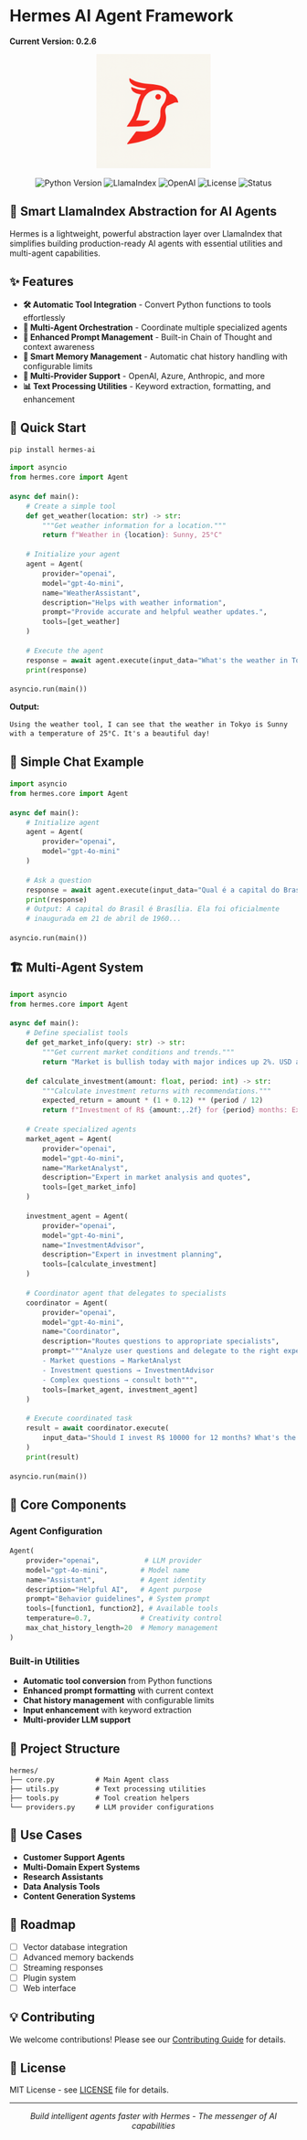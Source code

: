 # Hermes AI Agent Framework

**Current Version: 0.2.6**

<p align="center">
    <img src="images/logo.png" alt="Hermes AI Logo" width="200">
</p>

<p align="center">
  <img src="https://img.shields.io/badge/Python-3.8+-blue.svg" alt="Python Version">
  <img src="https://img.shields.io/badge/LlamaIndex-0.14.5+-orange.svg" alt="LlamaIndex">
  <img src="https://img.shields.io/badge/OpenAI-GPT--4-green.svg" alt="OpenAI">
  <img src="https://img.shields.io/badge/License-MIT-yellow.svg" alt="License">
  <img src="https://img.shields.io/badge/Status-Production%20Ready-brightgreen.svg" alt="Status">
</p>

## 🚀 Smart LlamaIndex Abstraction for AI Agents

Hermes is a lightweight, powerful abstraction layer over LlamaIndex that simplifies building production-ready AI agents with essential utilities and multi-agent capabilities.

## ✨ Features

- **🛠️ Automatic Tool Integration** - Convert Python functions to tools effortlessly
- **🤖 Multi-Agent Orchestration** - Coordinate multiple specialized agents
- **🧠 Enhanced Prompt Management** - Built-in Chain of Thought and context awareness
- **💬 Smart Memory Management** - Automatic chat history handling with configurable limits
- **🔌 Multi-Provider Support** - OpenAI, Azure, Anthropic, and more
- **📊 Text Processing Utilities** - Keyword extraction, formatting, and enhancement

## 🚀 Quick Start

```bash
pip install hermes-ai
```

```python
import asyncio
from hermes.core import Agent

async def main():
    # Create a simple tool
    def get_weather(location: str) -> str:
        """Get weather information for a location."""
        return f"Weather in {location}: Sunny, 25°C"

    # Initialize your agent
    agent = Agent(
        provider="openai",
        model="gpt-4o-mini",
        name="WeatherAssistant",
        description="Helps with weather information",
        prompt="Provide accurate and helpful weather updates.",
        tools=[get_weather]
    )

    # Execute the agent
    response = await agent.execute(input_data="What's the weather in Tokyo?")
    print(response)

asyncio.run(main())
```

**Output:**
```
Using the weather tool, I can see that the weather in Tokyo is Sunny with a temperature of 25°C. It's a beautiful day!
```

## 💬 Simple Chat Example

```python
import asyncio
from hermes.core import Agent

async def main():
    # Initialize agent
    agent = Agent(
        provider="openai",
        model="gpt-4o-mini"
    )
    
    # Ask a question
    response = await agent.execute(input_data="Qual é a capital do Brasil?")
    print(response)
    # Output: A capital do Brasil é Brasília. Ela foi oficialmente 
    # inaugurada em 21 de abril de 1960...

asyncio.run(main())
```

## 🏗️ Multi-Agent System

```python
import asyncio
from hermes.core import Agent

async def main():
    # Define specialist tools
    def get_market_info(query: str) -> str:
        """Get current market conditions and trends."""
        return "Market is bullish today with major indices up 2%. USD at R$ 5.10."
    
    def calculate_investment(amount: float, period: int) -> str:
        """Calculate investment returns with recommendations."""
        expected_return = amount * (1 + 0.12) ** (period / 12)
        return f"Investment of R$ {amount:,.2f} for {period} months: Expected return R$ {expected_return:,.2f}"
    
    # Create specialized agents
    market_agent = Agent(
        provider="openai",
        model="gpt-4o-mini",
        name="MarketAnalyst",
        description="Expert in market analysis and quotes",
        tools=[get_market_info]
    )

    investment_agent = Agent(
        provider="openai",
        model="gpt-4o-mini",
        name="InvestmentAdvisor", 
        description="Expert in investment planning",
        tools=[calculate_investment]
    )

    # Coordinator agent that delegates to specialists
    coordinator = Agent(
        provider="openai",
        model="gpt-4o-mini",
        name="Coordinator",
        description="Routes questions to appropriate specialists",
        prompt="""Analyze user questions and delegate to the right expert:
        - Market questions → MarketAnalyst
        - Investment questions → InvestmentAdvisor
        - Complex questions → consult both""",
        tools=[market_agent, investment_agent]
    )
    
    # Execute coordinated task
    result = await coordinator.execute(
        input_data="Should I invest R$ 10000 for 12 months? What's the market like?"
    )
    print(result)

asyncio.run(main())
```

## 🔧 Core Components

### Agent Configuration
```python
Agent(
    provider="openai",           # LLM provider
    model="gpt-4o-mini",        # Model name
    name="Assistant",           # Agent identity
    description="Helpful AI",   # Agent purpose
    prompt="Behavior guidelines", # System prompt
    tools=[function1, function2], # Available tools
    temperature=0.7,            # Creativity control
    max_chat_history_length=20  # Memory management
)
```

### Built-in Utilities
- **Automatic tool conversion** from Python functions
- **Enhanced prompt formatting** with current context
- **Chat history management** with configurable limits
- **Input enhancement** with keyword extraction
- **Multi-provider LLM support**

## 📁 Project Structure

```
hermes/
├── core.py          # Main Agent class
├── utils.py         # Text processing utilities
├── tools.py         # Tool creation helpers
└── providers.py     # LLM provider configurations
```

## 🎯 Use Cases

- **Customer Support Agents**
- **Multi-Domain Expert Systems** 
- **Research Assistants**
- **Data Analysis Tools**
- **Content Generation Systems**

## 🔮 Roadmap

- [ ] Vector database integration
- [ ] Advanced memory backends
- [ ] Streaming responses
- [ ] Plugin system
- [ ] Web interface

## 💡 Contributing

We welcome contributions! Please see our [Contributing Guide](CONTRIBUTING.md) for details.

## 📄 License

MIT License - see [LICENSE](LICENSE) file for details.

---

<p align="center">
  <em>Build intelligent agents faster with Hermes - The messenger of AI capabilities</em>
</p>